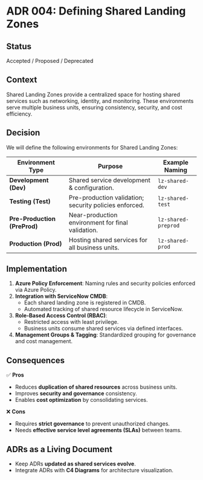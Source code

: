 # ADR 004: Defining Shared Landing Zones

## Status
Accepted / Proposed / Deprecated

## Context
Shared Landing Zones provide a centralized space for hosting shared services such as networking, identity, and monitoring. These environments serve multiple business units, ensuring consistency, security, and cost efficiency.

## Decision
We will define the following environments for Shared Landing Zones:

| Environment Type | Purpose | Example Naming |
|-----------------|------------------------------------------------|------------------|
| **Development (Dev)** | Shared service development & configuration. | `lz-shared-dev` |
| **Testing (Test)** | Pre-production validation; security policies enforced. | `lz-shared-test` |
| **Pre-Production (PreProd)** | Near-production environment for final validation. | `lz-shared-preprod` |
| **Production (Prod)** | Hosting shared services for all business units. | `lz-shared-prod` |

## Implementation
1. **Azure Policy Enforcement**: Naming rules and security policies enforced via Azure Policy.
2. **Integration with ServiceNow CMDB**:
   - Each shared landing zone is registered in CMDB.
   - Automated tracking of shared resource lifecycle in ServiceNow.
3. **Role-Based Access Control (RBAC)**:
   - Restricted access with least privilege.
   - Business units consume shared services via defined interfaces.
4. **Management Groups & Tagging**: Standardized grouping for governance and cost management.

## Consequences
✅ **Pros**
- Reduces **duplication of shared resources** across business units.
- Improves **security and governance** consistency.
- Enables **cost optimization** by consolidating services.
  
❌ **Cons**
- Requires **strict governance** to prevent unauthorized changes.
- Needs **effective service level agreements (SLAs)** between teams.

## ADRs as a Living Document
- Keep ADRs **updated as shared services evolve**.
- Integrate ADRs with **C4 Diagrams** for architecture visualization.
